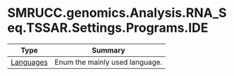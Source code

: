 ﻿
# SMRUCC.genomics.Analysis.RNA_Seq.TSSAR.Settings.Programs.IDE

|Type|Summary|
|----|-------|
|[Languages](./Languages.md)|Enum the mainly used language.|

